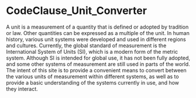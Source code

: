 # CodeClause_Unit_Converter

A unit is a measurement of a quantity that is defined or adopted by tradition or law. Other quantities can be expressed as a multiple of the unit. In human history, various unit systems were developed and used in different regions and cultures. Currently, the global standard of measurement is the International System of Units (SI), which is a modern form of the metric system. Although SI is intended for global use, it has not been fully adopted, and some other systems of measurement are still used in parts of the world. The intent of this site is to provide a convenient means to convert between the various units of measurement within different systems, as well as to provide a basic understanding of the systems currently in use, and how they interact.
